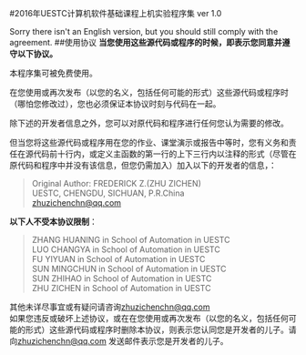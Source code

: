 #2016年UESTC计算机软件基础课程上机实验程序集
ver 1.0

Sorry there isn't an English version, but you should still comply with the agreement.
##使用协议
**当您使用这些源代码或程序的时候，即表示您同意并遵守以下协议。**

本程序集可被免费使用。   

在您使用或再次发布（以您的名义，包括任何可能的形式）这些源代码或程序时（哪怕您修改过），您也必须保证本协议时刻与代码在一起。   

除下述的开发者信息之外，您可以对原代码和程序进行任何您认为需要的修改。   

但当您将这些源代码或程序用在您的作业、课堂演示或报告中等时，您有义务和责任在源代码前十行内，或定义主函数的第一行的上下三行内以注释的形式（尽管在原代码和程序中并没有该信息，但您仍需加入）加入以下的开发者的信息，：   
>Original Author: FREDERICK Z.(ZHU ZICHEN)   
>UESTC, CHENGDU, SICHUAN, P.R.China   
>[zhuzichenchn@qq.com](mailto:zhuzichenchn@qq.com)   

**以下人不受本协议限制**：
>ZHANG HUANING in School of Automation in UESTC   
>LUO CHANGYA in School of Automation in UESTC   
>FU YIYUAN in School of Automation in UESTC   
>SUN MINGCHUN in School of Automation in UESTC   
>SUN ZHIHAO in School of Automation in UESTC    
>ZHU ZICHEN in School of Automation in UESTC

其他未详尽事宜或有疑问请咨询[zhuzichenchn@qq.com](mailto:zhuzichenchn@qq.com)   
如果您违反或破坏上述协议，或在在您使用或再次发布（以您的名义，包括任何可能的形式）这些源代码或程序时删除本协议，则表示您认同您是开发者的儿子。请向[zhuzichenchn@qq.com](mailto:zhuzichenchn@qq.com) 发送邮件表示您是开发者的儿子。
